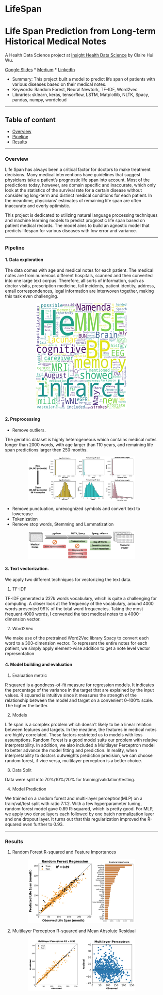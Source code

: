# LifeSpan
# Life Span Prediction from Long-term Historical Medical Notes

A Health Data Science project at [Insight Health Data Science](https://insightfellows.com/health-data) by Claire Hui Wu.


[Google Slides](https://docs.google.com/presentation/d/18Ph5_INtyxQMbcbIq_TOm40JN6EpjeSZi1HLGoyNUWs/edit?usp=sharing) * [Medium](https://medium.com/@chwu1811/lifespan-predict-life-span-based-on-long-term-medical-records-6bda5e3f1c47?sk=1789d7f732de41a999eec642ba69546d) * [LinkedIn](https://www.linkedin.com/in/clairehwu/)

- Summary: This project built a model to predict life span of patients with various diseases based on their medical notes.
- Keywords: Random Forest, Neural Newtork, TF-IDF, Word2vec 
- Libraries: sklearn, keras, tensorflow, LSTM, Matplotlib, NLTK, Spacy, pandas, numpy, wordcloud


---
## Table of content
- [Overview](#overview)
- [Pipeline](#pipeline)
- [Results](#results)

---

### Overview
Life Span has always been a critical factor for doctors to make treatment decisions. Many medical interventions have guidelines that suggest physicians take a patient’s prognostic life span into account. Most of the predictions today, however, are domain specific and inaccurate, which only look at the statistics of the survival rate for a certain disease without considering long-term and distinct medical conditions for each patient. In the meantime, physicians’ estimates of remaining life span are often inaccurate and overly optimistic. 

This project is dedicated to utilizing natural language processing techniques and machine learning models to predict prognostic life span based on patient medical records. The model aims to build an agnostic model that predicts lifespan for various diseases with low error and variance. 

---
### Pipeline

#### 1. Data exploration

The data comes with age and medical notes for each patient. The medical notes are from numerous different hospitals, scanned and then converted into one large text corpus. Therefore, all sorts of information, such as doctor visits, prescription medicine, fall incidents, patient identity, address, email correspondences, legal information are interwoven together, making this task even challenging.
<p align="center"> <img src="/Images/wordcloud.png" width="300" height="350">  </p>

#### 2. Preprocessing
 - Remove outliers. 
 
 The geriatric dataset is highly heterogeneous which contains medical notes longer than 2000 words, with age larger than 110 years, and remaining life span predictions larger then 250 months.  
 <p align="center"> <img src="/Images/data_cleaning.jpg" width="70%" height="70%"> </p>
 
 - Remove punctuation, unrecognized symbols and convert text to lowercase
 - Tokenization
 - Remove stop words, Stemming and Lemmatization 
 
 <p align="center"> <img src="/Images/nlp_pipeline.jpg" width="70%" height="70%"> </p>
 
#### 3. Text vectorization. 
 
 We apply two different techniques for vectorizing the text data. 
 
 1. TF-IDF 
 
 TF-IDF generated a 227k words vocabulary, which is quite a challenging for computing. A closer look at the frequency of the vocabulary, around 4000 words presented 99% of the total word frequencies. Taking the most frequent 4000 words, I converted the text medical notes to a 4000-dimension vector.
 
 2. Word2Vec
 
 We make use of the pretrained Word2Vec library Spacy to convert each word to a 300-dimension vector. To represent the entire notes for each patient, we simply apply element-wise addition to get a note level vector representation
 
#### 4. Model building and evaluation
  1. Evaluation metric
  
   R squared is a goodness-of-fit measure for regression models. It indicates the percentage of the variance in the target that are explained by the input values. R squared is intuitive since it measures the strength of the relationship between the model and target on a convenient 0–100% scale. The higher the better. 
  
  2. Models
  
  Life span is a complex problem which doesn't likely to be a linear relation between features and targets. In the meatime, the features in medical notes are highly correlated. These factors restricted us to models with less assumptions. Random Forest is a good model suits our problem with relative interpretability. In addition, we also included a Multilayer Perceptron model to better advance the model fitting and prediction. In reality, when interpretability to doctors outweights prediction precision, we can choose random forest, if vice versa, multilayer perceptron is a better choice. 
  
  3. Data Split
  
  Data were split into 70%/10%/20% for training/validation/testing.
  
  4. Model Prediction
  
  We trained on a random forest and multi-layer perceptron(MLP) on a train/val/test split with ratio 7:1:2. With a few hyperparameter tuning, random forest model gave 0.89 R-squared, which is pretty good. For MLP, we apply two dense layers each followed by one batch normalization layer and one dropout layer. It turns out that this regularization improved the R-squared even further to 0.93.

--- 
### Results

1. Random Forest R-squared and Feature Importances

<p align="center"> <img src="/Images/RF_r2.jpg" width="70%" height="70%">  </p>

2. Multilayer Perceptron R-squared and Mean Absolute Residual

<p align="center"> <img src="/Images/mlp.jpg" width="70%" height="70%">  </p>


